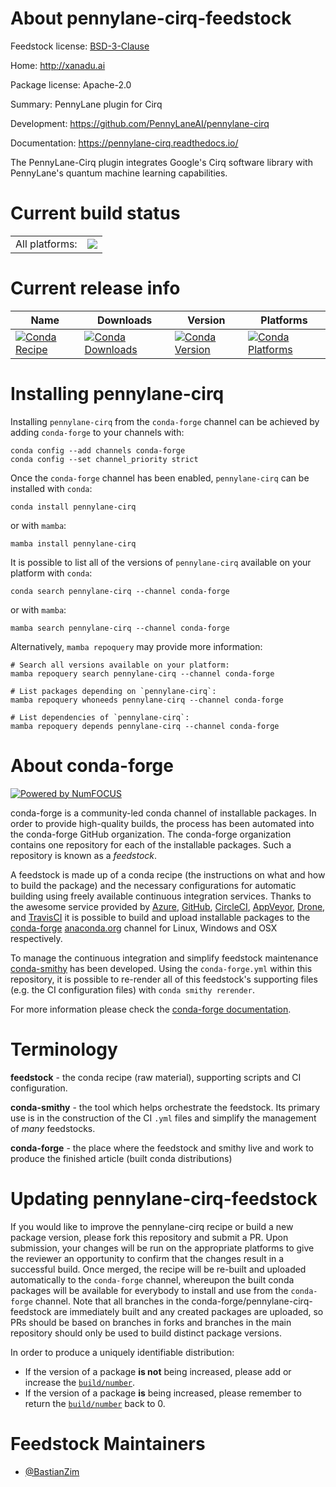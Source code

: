 About pennylane-cirq-feedstock
==============================

Feedstock license: [BSD-3-Clause](https://github.com/conda-forge/pennylane-cirq-feedstock/blob/main/LICENSE.txt)

Home: http://xanadu.ai

Package license: Apache-2.0

Summary: PennyLane plugin for Cirq

Development: https://github.com/PennyLaneAI/pennylane-cirq

Documentation: https://pennylane-cirq.readthedocs.io/

The PennyLane-Cirq plugin integrates Google's Cirq software library
with PennyLane's quantum machine learning capabilities.


Current build status
====================


<table><tr><td>All platforms:</td>
    <td>
      <a href="https://dev.azure.com/conda-forge/feedstock-builds/_build/latest?definitionId=15739&branchName=main">
        <img src="https://dev.azure.com/conda-forge/feedstock-builds/_apis/build/status/pennylane-cirq-feedstock?branchName=main">
      </a>
    </td>
  </tr>
</table>

Current release info
====================

| Name | Downloads | Version | Platforms |
| --- | --- | --- | --- |
| [![Conda Recipe](https://img.shields.io/badge/recipe-pennylane--cirq-green.svg)](https://anaconda.org/conda-forge/pennylane-cirq) | [![Conda Downloads](https://img.shields.io/conda/dn/conda-forge/pennylane-cirq.svg)](https://anaconda.org/conda-forge/pennylane-cirq) | [![Conda Version](https://img.shields.io/conda/vn/conda-forge/pennylane-cirq.svg)](https://anaconda.org/conda-forge/pennylane-cirq) | [![Conda Platforms](https://img.shields.io/conda/pn/conda-forge/pennylane-cirq.svg)](https://anaconda.org/conda-forge/pennylane-cirq) |

Installing pennylane-cirq
=========================

Installing `pennylane-cirq` from the `conda-forge` channel can be achieved by adding `conda-forge` to your channels with:

```
conda config --add channels conda-forge
conda config --set channel_priority strict
```

Once the `conda-forge` channel has been enabled, `pennylane-cirq` can be installed with `conda`:

```
conda install pennylane-cirq
```

or with `mamba`:

```
mamba install pennylane-cirq
```

It is possible to list all of the versions of `pennylane-cirq` available on your platform with `conda`:

```
conda search pennylane-cirq --channel conda-forge
```

or with `mamba`:

```
mamba search pennylane-cirq --channel conda-forge
```

Alternatively, `mamba repoquery` may provide more information:

```
# Search all versions available on your platform:
mamba repoquery search pennylane-cirq --channel conda-forge

# List packages depending on `pennylane-cirq`:
mamba repoquery whoneeds pennylane-cirq --channel conda-forge

# List dependencies of `pennylane-cirq`:
mamba repoquery depends pennylane-cirq --channel conda-forge
```


About conda-forge
=================

[![Powered by
NumFOCUS](https://img.shields.io/badge/powered%20by-NumFOCUS-orange.svg?style=flat&colorA=E1523D&colorB=007D8A)](https://numfocus.org)

conda-forge is a community-led conda channel of installable packages.
In order to provide high-quality builds, the process has been automated into the
conda-forge GitHub organization. The conda-forge organization contains one repository
for each of the installable packages. Such a repository is known as a *feedstock*.

A feedstock is made up of a conda recipe (the instructions on what and how to build
the package) and the necessary configurations for automatic building using freely
available continuous integration services. Thanks to the awesome service provided by
[Azure](https://azure.microsoft.com/en-us/services/devops/), [GitHub](https://github.com/),
[CircleCI](https://circleci.com/), [AppVeyor](https://www.appveyor.com/),
[Drone](https://cloud.drone.io/welcome), and [TravisCI](https://travis-ci.com/)
it is possible to build and upload installable packages to the
[conda-forge](https://anaconda.org/conda-forge) [anaconda.org](https://anaconda.org/)
channel for Linux, Windows and OSX respectively.

To manage the continuous integration and simplify feedstock maintenance
[conda-smithy](https://github.com/conda-forge/conda-smithy) has been developed.
Using the ``conda-forge.yml`` within this repository, it is possible to re-render all of
this feedstock's supporting files (e.g. the CI configuration files) with ``conda smithy rerender``.

For more information please check the [conda-forge documentation](https://conda-forge.org/docs/).

Terminology
===========

**feedstock** - the conda recipe (raw material), supporting scripts and CI configuration.

**conda-smithy** - the tool which helps orchestrate the feedstock.
                   Its primary use is in the construction of the CI ``.yml`` files
                   and simplify the management of *many* feedstocks.

**conda-forge** - the place where the feedstock and smithy live and work to
                  produce the finished article (built conda distributions)


Updating pennylane-cirq-feedstock
=================================

If you would like to improve the pennylane-cirq recipe or build a new
package version, please fork this repository and submit a PR. Upon submission,
your changes will be run on the appropriate platforms to give the reviewer an
opportunity to confirm that the changes result in a successful build. Once
merged, the recipe will be re-built and uploaded automatically to the
`conda-forge` channel, whereupon the built conda packages will be available for
everybody to install and use from the `conda-forge` channel.
Note that all branches in the conda-forge/pennylane-cirq-feedstock are
immediately built and any created packages are uploaded, so PRs should be based
on branches in forks and branches in the main repository should only be used to
build distinct package versions.

In order to produce a uniquely identifiable distribution:
 * If the version of a package **is not** being increased, please add or increase
   the [``build/number``](https://docs.conda.io/projects/conda-build/en/latest/resources/define-metadata.html#build-number-and-string).
 * If the version of a package **is** being increased, please remember to return
   the [``build/number``](https://docs.conda.io/projects/conda-build/en/latest/resources/define-metadata.html#build-number-and-string)
   back to 0.

Feedstock Maintainers
=====================

* [@BastianZim](https://github.com/BastianZim/)

